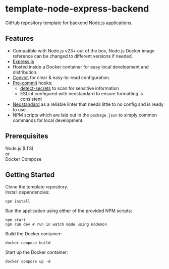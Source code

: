 # template-node-express-backend
GitHub repository template for backend Node.js applications.

## Features
- Compatible with Node.js v23+ out of the box, Node.js Docker image reference can be changed to different versions if needed.
- [Express.js](https://expressjs.com/)
- Hosted inside a Docker container for easy local development and distribution.
- [Convict](https://www.npmjs.com/package/convict) for clear & easy-to-read configuration.
- [Pre-commit](https://pre-commit.com) hooks: 
    - [detect-secrets](https://github.com/Yelp/detect-secrets) to scan for sensitive information 
    - ESLint configured with neostandard to ensure formatting is consistent
- [Neostandard](https://github.com/neostandard/neostandard) as a reliable linter that needs little to no config and is ready to use.
- NPM scripts which are laid out in the `package.json` to simply common commands for local development.

## Prerequisites
Node.js (LTS)  
or  
Docker Compose

## Getting Started
Clone the template repository.  
Install dependencies:
```
npm install
```
Run the application using either of the provided NPM scripts:
```
npm start
npm run dev # run in watch mode using nodemon
```
Build the Docker container:
```
docker compose build
```
Start up the Docker container:
```
docker compose up -d
```
